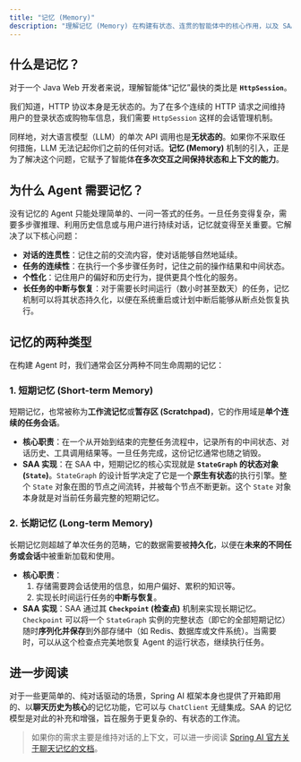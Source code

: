 ```yaml
---
title: "记忆 (Memory)"
description: "理解记忆 (Memory) 在构建有状态、连贯的智能体中的核心作用，以及 SAA 如何通过其独特的架构提供强大的记忆能力。"
---
```


## 什么是记忆？

对于一个 Java Web 开发者来说，理解智能体“记忆”最快的类比是 **`HttpSession`**。

我们知道，HTTP 协议本身是无状态的。为了在多个连续的 HTTP 请求之间维持用户的登录状态或购物车信息，我们需要 `HttpSession` 这样的会话管理机制。

同样地，对大语言模型（LLM）的单次 API 调用也是**无状态的**。如果你不采取任何措施，LLM 无法记起你们之前的任何对话。**记忆 (Memory)** 机制的引入，正是为了解决这个问题，它赋予了智能体**在多次交互之间保持状态和上下文的能力**。

## 为什么 Agent 需要记忆？

没有记忆的 Agent 只能处理简单的、一问一答式的任务。一旦任务变得复杂，需要多步骤推理、利用历史信息或与用户进行持续对话，记忆就变得至关重要。它解决了以下核心问题：

-   **对话的连贯性**：记住之前的交流内容，使对话能够自然地延续。
-   **任务的连续性**：在执行一个多步骤任务时，记住之前的操作结果和中间状态。
-   **个性化**：记住用户的偏好和历史行为，提供更具个性化的服务。
-   **长任务的中断与恢复**：对于需要长时间运行（数小时甚至数天）的任务，记忆机制可以将其状态持久化，以便在系统重启或计划中断后能够从断点处恢复执行。

## 记忆的两种类型

在构建 Agent 时，我们通常会区分两种不同生命周期的记忆：

### 1. 短期记忆 (Short-term Memory)

短期记忆，也常被称为**工作流记忆**或**暂存区 (Scratchpad)**，它的作用域是**单个连续的任务会话**。

-   **核心职责**：在一个从开始到结束的完整任务流程中，记录所有的中间状态、对话历史、工具调用结果等。一旦任务完成，这份记忆通常也随之销毁。
-   **SAA 实现**：在 SAA 中，短期记忆的核心实现就是 **`StateGraph` 的状态对象 (`State`)**。`StateGraph` 的设计哲学决定了它是一个**原生有状态**的执行引擎。整个 `State` 对象在图的节点之间流转，并被每个节点不断更新。这个 `State` 对象本身就是对当前任务最完整的短期记忆。

### 2. 长期记忆 (Long-term Memory)

长期记忆则超越了单次任务的范畴，它的数据需要被**持久化**，以便在**未来的不同任务或会话**中被重新加载和使用。

-   **核心职责**：
    1.  存储需要跨会话使用的信息，如用户偏好、累积的知识等。
    2.  实现长时间运行任务的**中断与恢复**。
-   **SAA 实现**：SAA 通过其 **`Checkpoint` (检查点)** 机制来实现长期记忆。`Checkpoint` 可以将一个 `StateGraph` 实例的完整状态（即它的全部短期记忆）随时**序列化并保存**到外部存储中（如 Redis、数据库或文件系统）。当需要时，可以从这个检查点完美地恢复 Agent 的运行状态，继续执行任务。

## 进一步阅读

对于一些更简单的、纯对话驱动的场景，Spring AI 框架本身也提供了开箱即用的、以**聊天历史为核心**的记忆功能，它可以与 `ChatClient` 无缝集成。SAA 的记忆模型是对此的补充和增强，旨在服务于更复杂的、有状态的工作流。

> 如果你的需求主要是维持对话的上下文，可以进一步阅读 [Spring AI 官方关于聊天记忆的文档](https://docs.spring.io/spring-ai/reference/api/chat-memory.html)。


